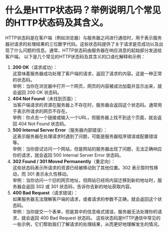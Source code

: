 # 什么是HTTP状态码？举例说明几个常见的HTTP状态码及其含义。
HTTP状态码是在客户端（例如浏览器）与服务器之间进行通信时，用于表示服务器对请求的处理结果的三位数字代码。这些状态码提供了关于请求是否成功以及出现了什么问题的信息。通常，HTTP状态码由服务器在响应消息的起始部分发送给客户端。
以下是几个常见的HTTP状态码及其含义的口语化解释和示例：
1.  **200 OK**（请求成功）：  
这意味着服务器成功处理了客户端的请求，返回了请求的内容。这是一种正常的状态码。  
举例：当你在浏览器中打开一个网页，网页的内容被成功加载并显示出来，就会返回 200 OK 状态码。 
2.  **404 Not Found**（未找到页面）：  
当客户端请求的资源在服务器上不存在时，服务器会返回这个状态码。通常用于表示所请求的网页不存在。  
举例：你点击一个链接或输入一个URL，但服务器上找不到这个页面，就会返回 404 Not Found 状态码。 
3.  **500 Internal Server Error**（服务器内部错误）：  
这表示服务器在处理请求时遇到了问题，可能是服务器程序错误或配置错误等。  
举例：当你尝试访问一个网站，但是网站的服务器出现了问题，无法正确响应你的请求，就会返回 500 Internal Server Error 状态码。 
4.  **302 Found / 301 Moved Permanently**（重定向）：  
这些状态码表示所请求的资源已经被移动到了其他位置。302 表示暂时性移动，而 301 表示永久性移动。  
举例：当你访问一个旧的网页地址，但网站已经将内容迁移到新的地址时，服务器会返回 302 或 301 状态码，告诉你去新的地址获取内容。 
5.  **400 Bad Request**（请求错误）：  
如果服务器无法理解客户端的请求，或者请求的参数不正确，就会返回这个状态码。  
举例：当你提交一个表单，但是其中的信息格式错误，服务器无法处理你的请求，就会返回 400 Bad Request 状态码。 
这些状态码是HTTP通信中常见的一些示例，它们帮助我们了解请求的处理结果，从而更好地理解发生的情况。
